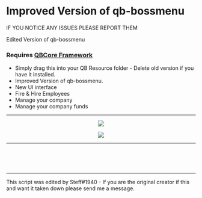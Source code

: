 
# Improved Version of qb-bossmenu
IF YOU NOTICE ANY ISSUES PLEASE REPORT THEM

Edited Version of qb-bossmenu

### Requires [QBCore Framework](https://github.com/qbcore-framework)
* Simply drag this into your QB Resource folder - Delete old version if you have it installed. 
* Improved Version of qb-bossmenu.
* New UI interface
* Fire & Hire Employees
* Manage your company
* Manage your company funds 
<hr>
<p align="center"><img src='https://i.imgur.com/oqB7MXR.png)'></img></p>
<p align="center"><img src='https://i.imgur.com/7ImbegC.png)'></img></p>
<hr>
<br><br><br>
<hr>
This script was edited by Steff#1940 - If you are the original creator if this and want it taken down please send me a message. 

